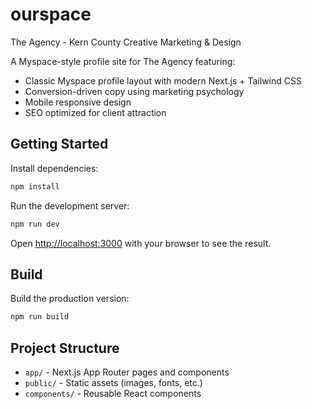 # ourspace
The Agency - Kern County Creative Marketing &amp; Design

A Myspace-style profile site for The Agency featuring:
- Classic Myspace profile layout with modern Next.js + Tailwind CSS
- Conversion-driven copy using marketing psychology
- Mobile responsive design
- SEO optimized for client attraction

## Getting Started

Install dependencies:
```bash
npm install
```

Run the development server:
```bash
npm run dev
```

Open [http://localhost:3000](http://localhost:3000) with your browser to see the result.

## Build

Build the production version:
```bash
npm run build
```

## Project Structure

- `app/` - Next.js App Router pages and components
- `public/` - Static assets (images, fonts, etc.)
- `components/` - Reusable React components
